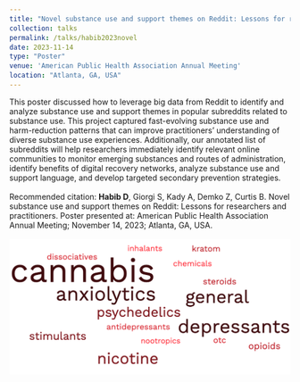 ```yaml
---	
title: "Novel substance use and support themes on Reddit: Lessons for researchers and practitioners"	
collection: talks	
permalink: /talks/habib2023novel
date: 2023-11-14
type: "Poster"
venue: 'American Public Health Association Annual Meeting'
location: "Atlanta, GA, USA"
---	
```

This poster discussed how to leverage big data from Reddit to identify and analyze substance use and support themes in popular subreddits related to substance use. This project captured fast-evolving substance use and harm-reduction patterns that can improve practitioners’ understanding of diverse substance use experiences. Additionally, our annotated list of subreddits will help researchers immediately identify relevant online communities to monitor emerging substances and routes of administration, identify benefits of digital recovery networks, analyze substance use and support language, and develop targeted secondary prevention strategies.
<br><br>
Recommended citation: **Habib D**, Giorgi S, Kady A, Demko Z, Curtis B. Novel substance use and support themes on Reddit: Lessons for researchers and practitioners. Poster presented at: American Public Health Association Annual Meeting; November 14, 2023; Atlanta, GA, USA. 
<br><br>
![Red word cloud showing words related to different substance use categories with larger and darker words being more common](../images/habib2023novel.png)
